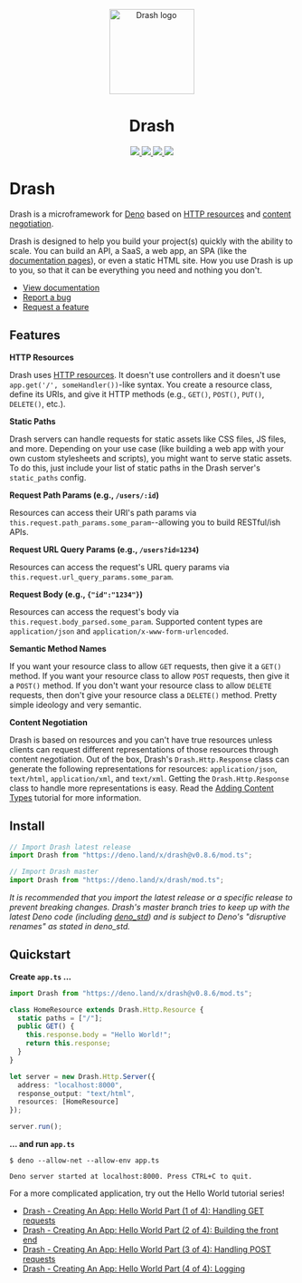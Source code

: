 <p align="center">
  <img height="150" src="https://crookse.github.io/deno-drash/public/assets/img/logo_drash.png" alt="Drash logo">
</p>
<h1 align="center">Drash</h1>
<p align="center">
  <a href="https://github.com/crookse/deno-drash/releases">
    <img src="https://img.shields.io/github/release/crookse/deno-drash.svg?color=bright_green&label=latest">
  </a>
  <a href="https://travis-ci.org/crookse/deno-drash">
    <img src="https://travis-ci.org/crookse/deno-drash.svg?branch=master">
  </a>
  <a href="https://github.com/denoland/deno_install">
    <img src="https://img.shields.io/badge/requires%20deno-%3E=0.3.7%20%3C=0.9.0-brightgreen.svg">
  </a>
  <a href="https://github.com/denoland/deno_std">
    <img src="https://img.shields.io/badge/uses%20deno__std-v0.9.0-brightgreen.svg">
  </a>
</p>

# Drash

Drash is a microframework for [Deno](https://github.com/denoland/deno) based on [HTTP resources](https://developer.mozilla.org/en-US/docs/Web/HTTP/Basics_of_HTTP/Identifying_resources_on_the_Web) and [content negotiation](https://developer.mozilla.org/en-US/docs/Web/HTTP/Content_negotiation).

Drash is designed to help you build your project(s) quickly with the ability to scale. You can build an API, a SaaS, a web app, an SPA (like the [documentation pages](https://crookse.github.io/deno-drash/#/)), or even a static HTML site. How you use Drash is up to you, so that it can be everything you need and nothing you don't.

* [View documentation](https://crookse.github.io/deno-drash/#/)
* [Report a bug](https://github.com/crookse/deno-drash/issues/new/choose)
* [Request a feature](https://github.com/crookse/deno-drash/issues/new/choose)

## Features

**HTTP Resources**

Drash uses [HTTP resources](https://developer.mozilla.org/en-US/docs/Web/HTTP/Basics_of_HTTP/Identifying_resources_on_the_Web). It doesn't use controllers and it doesn't use `app.get('/', someHandler())`-like syntax. You create a resource class, define its URIs, and give it HTTP methods (e.g., `GET()`, `POST()`, `PUT()`, `DELETE()`, etc.).

**Static Paths**

Drash servers can handle requests for static assets like CSS files, JS files, and more. Depending on your use case (like building a web app with your own custom stylesheets and scripts), you might want to serve static assets. To do this, just include your list of static paths in the Drash server's `static_paths` config.

**Request Path Params (e.g., `/users/:id`)**

Resources can access their URI's path params via `this.request.path_params.some_param`--allowing you to build RESTful/ish APIs.

**Request URL Query Params (e.g., `/users?id=1234`)**

Resources can access the request's URL query params via `this.request.url_query_params.some_param`.

**Request Body (e.g., `{"id":"1234"}`)**

Resources can access the request's body via `this.request.body_parsed.some_param`. Supported content types are `application/json` and `application/x-www-form-urlencoded`.

**Semantic Method Names**

If you want your resource class to allow `GET` requests, then give it a `GET()` method. If you want your resource class to allow `POST` requests, then give it a `POST()` method. If you don't want your resource class to allow `DELETE` requests, then don't give your resource class a `DELETE()` method. Pretty simple ideology and very semantic.

**Content Negotiation**

Drash is based on resources and you can't have true resources unless clients can request different representations of those resources through content negotiation. Out of the box, Drash's `Drash.Http.Response` class can generate the following representations for resources: `application/json`, `text/html`, `application/xml`, and `text/xml`. Getting the `Drash.Http.Response` class to handle more representations is easy. Read the [Adding Content Types](https://crookse.github.io/deno-drash/#/tutorials/adding-content-types) tutorial for more information.

## Install

```typescript
// Import Drash latest release
import Drash from "https://deno.land/x/drash@v0.8.6/mod.ts";

// Import Drash master
import Drash from "https://deno.land/x/drash/mod.ts";
```

_It is recommended that you import the latest release or a specific release to prevent breaking changes. Drash's master branch tries to keep up with the latest Deno code (including [deno_std](https://github.com/denoland/deno_std)) and is subject to Deno's "disruptive renames" as stated in deno_std._

## Quickstart

**Create `app.ts` ...**

```typescript
import Drash from "https://deno.land/x/drash@v0.8.6/mod.ts";

class HomeResource extends Drash.Http.Resource {
  static paths = ["/"];
  public GET() {
    this.response.body = "Hello World!";
    return this.response;
  }
}

let server = new Drash.Http.Server({
  address: "localhost:8000",
  response_output: "text/html",
  resources: [HomeResource]
});

server.run();
```

**... and run `app.ts`**

```shell
$ deno --allow-net --allow-env app.ts

Deno server started at localhost:8000. Press CTRL+C to quit.
```

For a more complicated application, try out the Hello World tutorial series!

* [Drash - Creating An App: Hello World Part (1 of 4): Handling GET requests](https://crookse.github.io/deno-drash/#/tutorials/creating-an-app-hello-world-part-1)
* [Drash - Creating An App: Hello World Part (2 of 4): Building the front end](https://crookse.github.io/deno-drash/#/tutorials/creating-an-app-hello-world-part-2)
* [Drash - Creating An App: Hello World Part (3 of 4): Handling POST requests](https://crookse.github.io/deno-drash/#/tutorials/creating-an-app-hello-world-part-3)
* [Drash - Creating An App: Hello World Part (4 of 4): Logging](https://crookse.github.io/deno-drash/#/tutorials/creating-an-app-hello-world-part-4)
